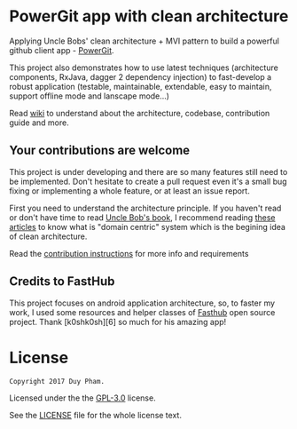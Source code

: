 # PowerGit app with clean architecture

Applying Uncle Bobs' clean architecture + MVI pattern to build a powerful github client app - [PowerGit][powergit-store].

This project also demonstrates how to use latest techniques (architecture components, RxJava, dagger 2 dependency injection) to fast-develop a robust application (testable, maintainable, extendable, easy to maintain, support offline mode and lanscape mode...)

Read [wiki][1] to understand about the architecture, codebase, contribution guide and more.

## Your contributions are welcome
This project is under developing and there are so many features still need to be implemented. Don't hesitate to create a pull request even it's a small bug fixing or implementing a whole feature, or at least an issue report.

First you need to understand the architecture principle. If you haven't read or don't have time to read [Uncle Bob's book][book], I recommend reading [these articles][domain-centric] to know what is "domain centric" system which is the begining idea of clean architecture.

Read the [contribution instructions][contribution-instructure] for more info and requirements

## Credits to FastHub
This project focuses on android application architecture, so, to faster my work, I used some resources and helper classes of [Fasthub][fasthub] open source project. Thank [k0shk0sh][6] so much for his amazing app!

[domain-centric]: https://crosp.net/blog/software-architecture/clean-architecture-part-1-databse-vs-domain/
[contribution-instructure]: https://github.com/duyp/clean-architecture-android
[1]: https://github.com/duyp/clean-architecture-android/wiki
[book]: https://www.amazon.com/Clean-Architecture-Craftsmans-Software-Structure/dp/0134494164
[fasthub]: https://github.com/k0shk0sh/FastHub
[powergit-store]: https://play.google.com/store/apps/details?id=com.duyp.architecture.mvvm


License
=======

    Copyright 2017 Duy Pham.

Licensed under the the [GPL-3.0](https://www.gnu.org/licenses/gpl.html) license.
    
See the [LICENSE](https://github.com/duyp/clean-architecture-android/blob/master/LICENSE) file for the whole license text.
